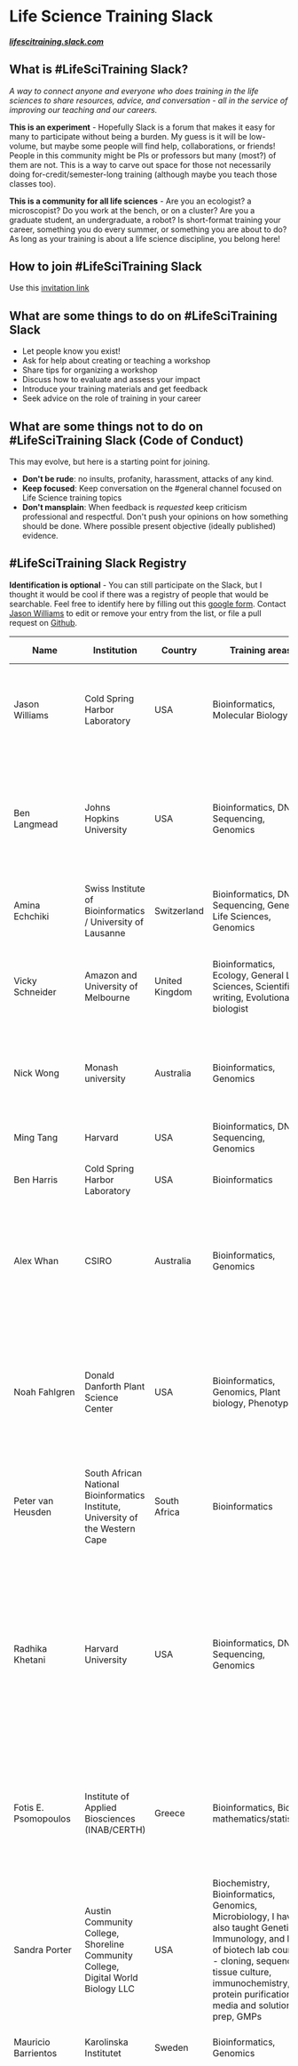 # Life Science Training Slack

#### *[lifescitraining.slack.com](https://lifescitraining.slack.com)*


## What is #LifeSciTraining Slack?

*A way to connect anyone and everyone who does training in the life sciences to share resources, advice, and conversation - all in the service of improving our teaching and our careers.*

**This is an experiment** - Hopefully Slack is a forum that makes it easy for many to participate without being a burden. My guess is it will be low-volume, but maybe some people will find help, collaborations, or friends! People in this community might be PIs or professors but many (most?) of them are not. This is a way to carve out space for those not necessarily doing for-credit/semester-long training (although maybe you teach those classes too).

**This is a community for all life sciences** - Are you an ecologist? a microscopist? Do you work at the bench, or on a cluster? Are you a graduate student, an undergraduate, a robot? Is short-format training your career,  something you do every summer, or something you are about to do? As long as your training is about a life science discipline, you belong here!

## How to join #LifeSciTraining Slack

Use this [invitation link](https://join.slack.com/t/lifescitraining/shared_invite/enQtNDc2NDk2NzMyNjkyLTE0NTRmNzBkYTIxZTBjNWIzNDhjZjc0MjU1MmFjZDNiMWI5MWQ4MTQxMDA3MDg1OGFjNzlhOGY4NWY2NjczMmM)

## What are some things to do on #LifeSciTraining Slack

- Let people know you exist!
- Ask for help about creating or teaching a workshop
- Share tips for organizing a workshop
- Discuss how to evaluate and assess your impact
- Introduce your training materials and get feedback
- Seek advice on the role of training in your career


## What are some things not to do on #LifeSciTraining Slack (Code of Conduct)

This may evolve, but here is a starting point for joining.

- **Don't be rude**: no insults, profanity, harassment, attacks of any kind.
- **Keep focused**: Keep conversation on the #general channel focused on Life Science training topics
- **Don't mansplain**: When feedback is *requested* keep criticism professional and respectful. Don't push your opinions on how something should be done. Where possible present objective (ideally published) evidence.

## #LifeSciTraining Slack Registry

**Identification is optional** - You can still participate on the Slack, but I thought it would be cool if there was a registry of people that would be searchable.  Feel free to identify here by filling out this [google form](https://goo.gl/forms/ZBW1Vln3RXs5uvTx1). Contact [Jason Williams](mailto:williams@cshl.edu) to edit or remove your entry from the list, or file a pull request on [Github](https://github.com/JasonJWilliamsNY/LifeSciTrainingSlack). 

| Name                  | Institution                                                                      | Country        | Training areas                                                                                                                                                                                                                             | Training Frequency                       | Contact                                                                        | Communities                                                                                                                                                                                                                                                                                     | Teaching Tags                                                                                                                  | URL                                                                                                                                                                                                                                                                    |
| ---                   | ---                                                                              | ---            | ---                                                                                                                                                                                                                                        | ---                                      | ---                                                                            | ---                                                                                                                                                                                                                                                                                             | ---                                                                                                                            | ---                                                                                                                                                                                                                                                                    |
| Jason Williams        | Cold Spring Harbor Laboratory                                                    | USA            | Bioinformatics, Molecular Biology                                                                                                                                                                                                          | A few times a year                       | williams@cshl.edu, twitter: @JasonWilliamsNY                                   | The Carpentries - Software, Data, Library Carpentry, CyVerse, NIH Data Commons                                                                                                                                                                                                                  | Molecular cloning, R, Python, Jupyter, Docker, cloud computing, RNA-Seq, education and assessment                              | [http://jasonjwilliamsny.github.io/profile/](http://jasonjwilliamsny.github.io/profile/)                                                                                                                                                                               |
| Ben Langmead          | Johns Hopkins University                                                         | USA            | Bioinformatics, DNA Sequencing, Genomics                                                                                                                                                                                                   | Once a year or less                      | ben.langmead@gmail.com                                                         | ISCB - International Society for Computational Biology, NIH - National Institutes of Health, NSF - National Science Foundation                                                                                                                                                                  | algorithms, data structures, programming                                                                                       | [http://www.langmead-lab.org/teaching-materials](http://www.langmead-lab.org/teaching-materials)                                                                                                                                                                       |
| Amina Echchiki        | Swiss Institute of Bioinformatics / University of Lausanne                       | Switzerland    | Bioinformatics, DNA Sequencing, General Life Sciences, Genomics                                                                                                                                                                            | A few times a year                       | a.echchiki@gmail.com; twitter: @aechchik                                       | ELIXIR, SIB Training                                                                                                                                                                                                                                                                            | bioinformatics, genome assembly, long reads sequencing                                                                         |                                                                                                                                                                                                                                                                        |
| Vicky Schneider       | Amazon and University of Melbourne                                               | United Kingdom | Bioinformatics, Ecology, General Life Sciences, Scientific writing, Evolutionary biologist                                                                                                                                                 | A few times a year                       | Mvschneiderg@gmail.com                                                         | Galaxy                                                                                                                                                                                                                                                                                          | Bioinformatics, population genetics, ecology and evolution of biodiversity, introduction to ML                                 |                                                                                                                                                                                                                                                                        |
| Nick Wong             | Monash university                                                                | Australia      | Bioinformatics, Genomics                                                                                                                                                                                                                   | A few times a year                       | Nick.wong@monash.edu                                                           | ABACBS - Australian Bioinformatics and Computational Biology Society                                                                                                                                                                                                                            | R, genomics, RNA-Seq                                                                                                           | [https://github.com/MonashBioinformaticsPlatform](https://github.com/MonashBioinformaticsPlatform)                                                                                                                                                                     |
| Ming Tang             | Harvard                                                                          | USA            | Bioinformatics, DNA Sequencing, Genomics                                                                                                                                                                                                   | A few times a year                       | tangming2005@gmail.com                                                         | NIH - National Institutes of Health                                                                                                                                                                                                                                                             | ChIP-Seq, single cell RNA-Seq, unix shell, R, snakemake                                                                        | [https://divingintogeneticsandgenomics.rbind.io/](https://divingintogeneticsandgenomics.rbind.io/)                                                                                                                                                                     |
| Ben Harris            | Cold Spring Harbor Laboratory                                                    | USA            | Bioinformatics                                                                                                                                                                                                                             | Once a year or less                      | bharris@cshl.edu @b_harris_12                                                  |                                                                                                                                                                                                                                                                                                 | python                                                                                                                         |                                                                                                                                                                                                                                                                        |
| Alex Whan             | CSIRO                                                                            | Australia      | Bioinformatics, Genomics                                                                                                                                                                                                                   | A few times a year                       | @alexwhan                                                                      | ABACBS - Australian Bioinformatics and Computational Biology Society, The Carpentries - Software, Data, Library Carpentry                                                                                                                                                                       | R, git                                                                                                                         |                                                                                                                                                                                                                                                                        |
| Noah Fahlgren         | Donald Danforth Plant Science Center                                             | USA            | Bioinformatics, Genomics, Plant biology, Phenotyping                                                                                                                                                                                       | A few times a year                       | nfahlgren@danforthcenter.org, Twitter: @NoahFahlgren                           | ASPB - American Society of Plant Biology, ISCB - International Society for Computational Biology, NSF - National Science Foundation                                                                                                                                                             | image analysis, statistics, bioinformatics                                                                                     | [https://www.danforthcenter.org/scientists-research/principal-investigators/noah-fahlgren](https://www.danforthcenter.org/scie∏ntists-research/principal-investigators/noah-fahlgren)                                                                                  |
| Peter van Heusden     | South African National Bioinformatics Institute, University of the Western Cape  | South Africa   | Bioinformatics                                                                                                                                                                                                                             | A few times a year                       | pvanheus                                                                       | Galaxy, ASBCB - African Society for Bioinformatics and Computational Biology                                                                                                                                                                                                                    | python, microbial bioinformatics, galaxy                                                                                       |                                                                                                                                                                                                                                                                        |
| Radhika Khetani       | Harvard University                                                               | USA            | Bioinformatics, DNA Sequencing, Genomics                                                                                                                                                                                                   | Once a month or more                     | khetani.r@gmail.com, rs_khetani                                                | The Carpentries - Software, Data, Library Carpentry, Galaxy, GOBLET - Global Organisation for Bioinformatics Learning, Education & Training, H3ABioNet - Pan African Bioinformatics network                                                                                                     | R, HPC, NGS, Data management                                                                                                   | [https://hbctraining.github.io/main](https://hbctraining.github.io/main)                                                                                                                                                                                               |
| Fotis E. Psomopoulos  | Institute of Applied Biosciences (INAB/CERTH)                                    | Greece         | Bioinformatics, Biology mathematics/statistics                                                                                                                                                                                             | A few times a year                       | @fopsom                                                                        | The Carpentries - Software, Data, Library Carpentry, ELIXIR, ISCB - International Society for Computational Biology                                                                                                                                                                             | NGS Data Analysis, R (Intro / Advanced), Machine Learning for Life Sciences, Reproducibility approaches (Docker, CWL)          | [https://fpsom.github.io](https://fpsom.github.io)                                                                                                                                                                                                                     |
| Sandra Porter         | Austin Community College, Shoreline Community College, Digital World Biology LLC | USA            | Biochemistry, Bioinformatics, Genomics, Microbiology, I have also taught Genetics, Immunology, and lots of biotech lab courses - cloning, sequencing, tissue culture, immunochemistry, protein purification, media and solution prep, GMPs | A few times a year                       | digitalbio@gmail.com  @digitalbio                                              | ASM - American Soceity for Microbiology, NSF - National Science Foundation, Bio-Link, NABT (National Association of Biology Teachers)                                                                                                                                                           | Bioinformatics for biologists, and Bioinformatics for biology instructors                                                      | [https://DWBio.com](https://DWBio.com)                                                                                                                                                                                                                                 |
| Mauricio Barrientos   | Karolinska Institutet                                                            | Sweden         | Bioinformatics, Genomics                                                                                                                                                                                                                   | Once a year or less                      | mauricio.barrientos@ki.se                                                      |                                                                                                                                                                                                                                                                                                 |                                                                                                                                |                                                                                                                                                                                                                                                                        |
| Sonika Tyagi          | Monash University                                                                | Australia      | Bioinformatics, Biology mathematics/statistics, DNA Sequencing, General Life Sciences, Genomics, Health/medical sciences, Microbiology                                                                                                     | A few times a year, Once a month or more | sonika.tyagi@monash.edu, @tsonika                                              | ABACBS - Australian Bioinformatics and Computational Biology Society, The Carpentries - Software, Data, Library Carpentry, EMBL - European Molecular Biology Laboratory (and all EMBL-related projects), Galaxy, GOBLET - Global Organisation for Bioinformatics Learning, Education & Training | NGS, RADseq, alignment, de novo assembly, RNAseq, CHIPseq, metagenomics, cancer genomics. R, Python, HPC, open refine          | [http://github.com/tsonika](http://github.com/tsonika)                                                                                                                                                                                                                 |
| Peter Hoyt            | Oklahoma State University                                                        | United States  | Bioinformatics, DNA Sequencing, Genomics, Molecular biology                                                                                                                                                                                | A few times a year                       | peter.r.hoyt@okstate.edu  @peterrhoyt                                          | The Carpentries - Software, Data, Library Carpentry, CyVerse                                                                                                                                                                                                                                    | Bioinformatics, Genomics, Sequencing                                                                                           |                                                                                                                                                                                                                                                                        |
| Alyssa Valcourt       | James Madison University                                                         | USA            | Science Librarian who supports Chemistry, Biology, Physics, Geology                                                                                                                                                                        | A few times a year                       | valcouah@jmu.edu @alyssavalcourt                                               | ACRL- Association of College & Research Libraries                                                                                                                                                                                                                                               |                                                                                                                                |                                                                                                                                                                                                                                                                        |
| Conor Meehan          | Institute of Tropical Medicine                                                   | Belgium        | Bioinformatics, DNA Sequencing, Genomics, Health/medical sciences                                                                                                                                                                          | A few times a year                       | con_meehan                                                                     |                                                                                                                                                                                                                                                                                                 | phylogenetics, molecular epidemiology, pathogen dynamics                                                                       |                                                                                                                                                                                                                                                                        |
| Julie McMurry         | OSU                                                                              | USA            | Health/medical sciences, GSuite for team science                                                                                                                                                                                           | A few times a year                       | @figgyjam                                                                      | NIH - National Institutes of Health                                                                                                                                                                                                                                                             | gsuite, data science                                                                                                           | [https://data2health.github.io/mtip-tutorial/](https://data2health.github.io/mtip-tutorial/)                                                                                                                                                                           |
| Emily Lescak          | University of Alaska                                                             | USA            | Bioinformatics, General Life Sciences, Microbiology, Microscopy, Scientific writing, science communication                                                                                                                                 | A few times a year                       | elescak@alaska.edu; @elescak                                                   | Genetics Society of America                                                                                                                                                                                                                                                                     | science communication, bioinformatics                                                                                          |                                                                                                                                                                                                                                                                        |
| Olabode Ajayi         | University of the Western Cape/SANBI                                             | South Africa   | Bioinformatics, Biology mathematics/statistics, DNA Sequencing, Genomics, Proteomics                                                                                                                                                       | Once a year or less                      | 3004115@myuwc.ac.za                                                            | The Carpentries - Software, Data, Library Carpentry, Galaxy, H3ABioNet - Pan African Bioinformatics network, ISCB - International Society for Computational Biology, NIH - National Institutes of Health                                                                                        | Bioinformatics and Datascience                                                                                                 | [https://github.com/boratonAJ](https://github.com/boratonAJ)                                                                                                                                                                                                           |
| Lex Nederbragt        | University of Oslo                                                               | Norway         | Bioinformatics                                                                                                                                                                                                                             | A few times a year                       | lex.nederbragt@ibv.uio.no Twitter: [@lexnederbragt](twitter.com/lexnederbragt) | The Carpentries - Software and Data Carpentry                                                                                                                                                                                                                                                   | Bioinformatics, Good Practice in Computational Biology, Reproducibility in Computational Biology, Sequencing data analysis     | [https://github.com/lexnederbragt](https://github.com/lexnederbragt)                                                                                                                                                                                                   |
| Lisa Federer          | National Library of Medicicne                                                    | USA            | Scientific writing, data management and visualization, R programming                                                                                                                                                                       | Once a year or less                      | lisa.federer@nih.gov                                                           | NIH - National Institutes of Health                                                                                                                                                                                                                                                             | R, data management, data visualization, text mining                                                                            | [https://github.com/informationista/](https://github.com/informationista/)                                                                                                                                                                                             |
| Lee Katz              | Enteric Diseases Laboratory Branch, Centers for Disease Control and Prevention   | USA            | Bioinformatics                                                                                                                                                                                                                             | Once a year or less                      | @lskatz                                                                        |                                                                                                                                                                                                                                                                                                 | genomic epidemiology, comparative genomics                                                                                     |                                                                                                                                                                                                                                                                        |
| Adrian Gomez          | Cold Spring Harbor Laboratory                                                    | USA            | General Life Sciences, Neuroscience, Neurobiologist turned Science Informationist                                                                                                                                                          | A few times a year                       | @cheech_gomez                                                                  | NIH - National Institutes of Health, NSF - National Science Foundation, SFN - Society for Neuroscience                                                                                                                                                                                          |                                                                                                                                |                                                                                                                                                                                                                                                                        |
| Srihari Radhakrishnan | Arc Bio                                                                          | USA            | Bioinformatics, Genomics                                                                                                                                                                                                                   | Once a year or less                      | srihari176@gmail.com                                                           |                                                                                                                                                                                                                                                                                                 | sequencing, dataviz, bioinformatics, unix, R                                                                                   | [https://www.linkedin.com/in/srihari-radhakrishnan-6777528/](https://www.linkedin.com/in/srihari-radhakrishnan-6777528/)                                                                                                                                               |
| Karen Word            | UC Davis / the Carpentries                                                       | USA            | Bioinformatics, Ecology, Genomics, Instructor training                                                                                                                                                                                     | A few times a year                       | krlizars@ucdavis.edu, @karen_word                                              | The Carpentries - Software, Data, Library Carpentry, NIH - National Institutes of Health                                                                                                                                                                                                        |                                                                                                                                |                                                                                                                                                                                                                                                                        |
| Robert Davey          | Earlham Institute                                                                | UK             | Bioinformatics, Scientific writing, Scientific Computing, Soft skills, e.g. poster design                                                                                                                                                  | A few times a year                       | @froggleston                                                                   | The Carpentries - Software, Data, Library Carpentry, CyVerse, ELIXIR, EMBL - European Molecular Biology Laboratory (and all EMBL-related projects), Galaxy, NSF - National Science Foundation                                                                                                   | Data management, Information Systems, HPC, ontologies                                                                          | [https://github.com/froggleston](https://github.com/froggleston)                                                                                                                                                                                                       |
| Toby Hodges           | EMBL                                                                             | Germany        | Bioinformatics                                                                                                                                                                                                                             | Once a month or more                     | @tbyhdgs                                                                       | ELIXIR, EMBL - European Molecular Biology Laboratory (and all EMBL-related projects)                                                                                                                                                                                                            | Python, Bash, Version Control, Data Management, Regular Expressions, HPC                                                       | https://bio-it.embl.de                                                                                                                                                                                                                                                 |
| Umar Ahmad            | Universiti Putra Malaysia and Malaysia Genome Institute (MGI)                    | Malaysia       | Bioinformatics, DNA Sequencing, Genomics, Neuroscience, Scientific writing                                                                                                                                                                 | Once a year or less                      | babasaraki@yahoo.co.uk/@babasaraki01                                           | H3ABioNet - Pan African Bioinformatics network, ISCB - International Society for Computational Biology, ASBCB - African Society for Bioinformatics and Computational Biology                                                                                                                    | Bioinformatics, R, RNA-seq analysis, Python and Cancer Genomics                                                                |                                                                                                                                                                                                                                                                        |
| Terri Attwood         | The University of Manchester                                                     | UK             | Bioinformatics                                                                                                                                                                                                                             | A few times a year                       | teresa.k.attwood@manchester.ac.uk                                              | GOBLET - Global Organisation for Bioinformatics Learning, Education & Training                                                                                                                                                                                                                  | protein sequence analysis, protein family characterisation, protein function annotation, introductory bioinformatics 4 schools | [https://www.research.manchester.ac.uk/portal/en/researchers/terri-attwood(7df29450-9ecd-4f4d-9e77-32f25f255d97)/publications.html](https://www.research.manchester.ac.uk/portal/en/researchers/terri-attwood(7df29450-9ecd-4f4d-9e77-32f25f255d97)/publications.html) |
| Edgar                 | Mount Sinai                                                                      | USA            | Biochemistry, Bioinformatics, Biology mathematics/statistics, Cell biology, DNA Sequencing, Ecology, General Life Sciences, Genomics, Marine biology, Metabolomics, Microbiology, Molecular biology, Proteomics, Scientific writing        | A few times a year                       | eegonzalezk@gmail.com                                                          |                                                                                                                                                                                                                                                                                                 | Bioinformatics, Immunology, Biology                                                                                            | [https://eegk.github.io/](https://eegk.github.io/)                                                                                                                                                                                                                     |
| Samuel Seaver         | Argonne National Laboratory                                                      | USA            | Biochemistry, Bioinformatics, Biology mathematics/statistics, Plant biology                                                                                                                                                                | Once a year or less                      | @samseaver                                                                     | ASPB - American Society of Plant Biology                                                                                                                                                                                                                                                        |                                                                                                                                |                                                                                                                                                                                                                                                                        |
| Molly Phillips        | University of Florida                                                            | USA            | Bioinformatics, Ecology, Marine biology, Plant biology                                                                                                                                                                                     | Once a month or more                     | mphillips@flmnh.ufl.edu                                                        | iDigBio                                                                                                                                                                                                                                                                                         | biodiversity, digitization data, natural history collections, biology, K-12, undergraduate, ecology                            | [https://www.idigbio.org/](https://www.idigbio.org/)                                                                                                                                                                                                                   |

## Who started this and where is this going?

Me, Jason (@JasonWilliamsNY). I don't want to own it - it belongs to everyone. Let's see if it grows and is useful! If this takes off, we can talk about some more formal community roles/mechanisms and maybe even meet-ups! Share your ideas on Slack
